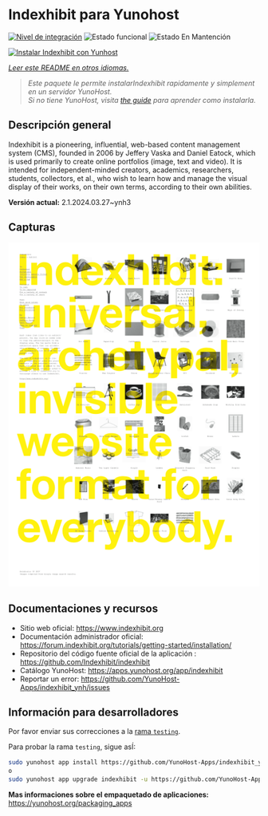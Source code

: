 <!--
Este archivo README esta generado automaticamente<https://github.com/YunoHost/apps/tree/master/tools/readme_generator>
No se debe editar a mano.
-->

# Indexhibit para Yunohost

[![Nivel de integración](https://apps.yunohost.org/badge/integration/indexhibit)](https://ci-apps.yunohost.org/ci/apps/indexhibit/)
![Estado funcional](https://apps.yunohost.org/badge/state/indexhibit)
![Estado En Mantención](https://apps.yunohost.org/badge/maintained/indexhibit)

[![Instalar Indexhibit con Yunhost](https://install-app.yunohost.org/install-with-yunohost.svg)](https://install-app.yunohost.org/?app=indexhibit)

*[Leer este README en otros idiomas.](./ALL_README.md)*

> *Este paquete le permite instalarIndexhibit rapidamente y simplement en un servidor YunoHost.*  
> *Si no tiene YunoHost, visita [the guide](https://yunohost.org/install) para aprender como instalarla.*

## Descripción general

Indexhibit is a pioneering, influential, web-based content management system (CMS), founded in 2006 by Jeffery Vaska and Daniel Eatock, which is used primarily to create online portfolios (image, text and video).
It is intended for independent-minded creators, academics, researchers, students, collectors, et al., who wish to learn how and manage the visual display of their works, on their own terms, according to their own abilities.


**Versión actual:** 2.1.2024.03.27~ynh3

## Capturas

![Captura de Indexhibit](./doc/screenshots/146_indexhibit.png)

## Documentaciones y recursos

- Sitio web oficial: <https://www.indexhibit.org>
- Documentación administrador oficial: <https://forum.indexhibit.org/tutorials/getting-started/installation/>
- Repositorio del código fuente oficial de la aplicación : <https://github.com/Indexhibit/indexhibit>
- Catálogo YunoHost: <https://apps.yunohost.org/app/indexhibit>
- Reportar un error: <https://github.com/YunoHost-Apps/indexhibit_ynh/issues>

## Información para desarrolladores

Por favor enviar sus correcciones a la [rama `testing`](https://github.com/YunoHost-Apps/indexhibit_ynh/tree/testing).

Para probar la rama `testing`, sigue asÍ:

```bash
sudo yunohost app install https://github.com/YunoHost-Apps/indexhibit_ynh/tree/testing --debug
o
sudo yunohost app upgrade indexhibit -u https://github.com/YunoHost-Apps/indexhibit_ynh/tree/testing --debug
```

**Mas informaciones sobre el empaquetado de aplicaciones:** <https://yunohost.org/packaging_apps>
